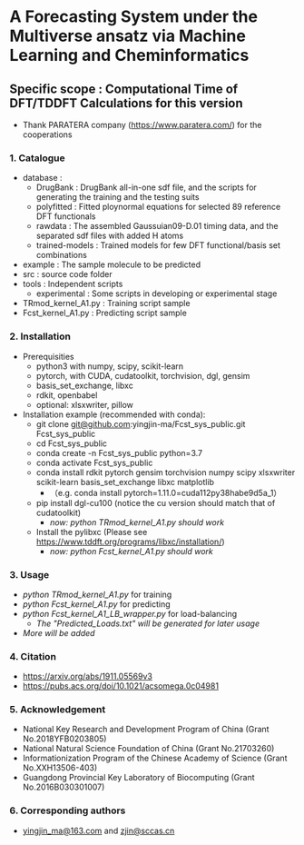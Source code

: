 # A Forecasting System under the Multiverse ansatz via Machine Learning and Cheminformatics

## Specific scope : Computational Time of DFT/TDDFT Calculations for this version
  - Thank PARATERA company (https://www.paratera.com/) for the cooperations

### 1. Catalogue
  - database : 
    - DrugBank : DrugBank all-in-one sdf file, and the scripts for generating the training and the testing suits
    - polyfitted : Fitted ploynormal equations for selected 89 reference DFT functionals
    - rawdata : The assembled Gaussuian09-D.01 timing data, and the separated sdf files with added H atoms
    - trained-models : Trained models for few DFT functional/basis set combinations
  - example : The sample molecule to be predicted 
  - src : source code folder
  - tools : Independent scripts 
    - experimental : Some scripts in developing or experimental stage
  - TRmod_kernel_A1.py : Training script sample
  - Fcst_kernel_A1.py : Predicting script sample

### 2. Installation
  - Prerequisities
    - python3 with numpy, scipy, scikit-learn
    - pytorch, with CUDA, cudatoolkit, torchvision, dgl, gensim 
    - basis_set_exchange, libxc
    - rdkit, openbabel
    - optional: xlsxwriter, pillow
  - Installation example (recommended with conda):
    - git clone git@github.com:yingjin-ma/Fcst_sys_public.git Fcst_sys_public
    - cd Fcst_sys_public
    - conda create -n Fcst_sys_public python=3.7
    - conda activate Fcst_sys_public
    - conda install rdkit pytorch gensim torchvision numpy scipy xlsxwriter scikit-learn basis_set_exchange libxc matplotlib
      - （e.g. conda install pytorch=1.11.0=cuda112py38habe9d5a_1）
    - pip install dgl-cu100  (notice the cu version should match that of cudatoolkit)
      - *now: python TRmod_kernel_A1.py should work*
    - Install the pylibxc (Please see https://www.tddft.org/programs/libxc/installation/)
      - *now: python Fcst_kernel_A1.py should work*

### 3. Usage
  - *python TRmod_kernel_A1.py* for training
  - *python Fcst_kernel_A1.py* for predicting
  - *python Fcst_kernel_A1_LB_wrapper.py* for load-balancing
    - *The "Predicted_Loads.txt" will be generated for later usage*
  - *More will be added*
    
### 4. Citation
  - https://arxiv.org/abs/1911.05569v3
  - https://pubs.acs.org/doi/10.1021/acsomega.0c04981

### 5. Acknowledgement
  - National Key Research and Development Program of China (Grant No.2018YFB0203805)
  - National Natural Science Foundation of China (Grant No.21703260)
  - Informationization Program of the Chinese Academy of Science (Grant No.XXH13506-403)
  - Guangdong Provincial Key Laboratory of Biocomputing (Grant No.2016B030301007)

### 6. Corresponding authors
  - yingjin_ma@163.com and zjin@sccas.cn



